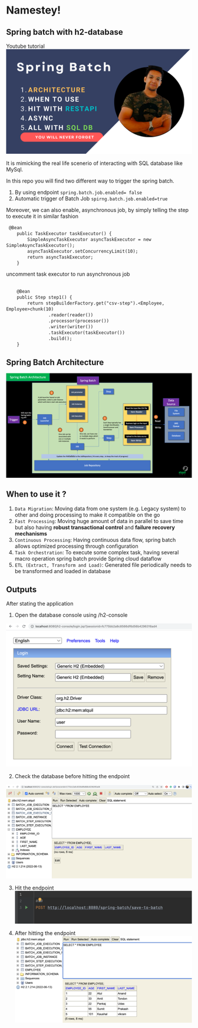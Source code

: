 # Namestey!

## Spring batch with h2-database

Youtube tutorial
[![spring-batch](src/main/resources/images/SpringBatch.png)](https://youtu.be/KjNVqnuBqj8)

It is mimicking the real life scenerio of interacting with SQL database like MySql. 

In this repo you will find two different way to trigger the spring batch. 
1. By using endpoint `spring.batch.job.enabled= false`
2. Automatic trigger of Batch Job `spirng.batch.job.enabled=true`

Moreover, we can also enable, asynchronous job, by simply telling the step to execute it in similar fashion
```aidl
 @Bean
    public TaskExecutor taskExecutor() {
        SimpleAsyncTaskExecutor asyncTaskExecutor = new SimpleAsyncTaskExecutor();
        asyncTaskExecutor.setConcurrencyLimit(10);
        return asyncTaskExecutor;
    }
```

uncomment task executor to run asynchronous job

```aidl

    @Bean
    public Step step1() {
        return stepBuilderFactory.get("csv-step").<Employee, Employee>chunk(10)
                .reader(reader())
                .processor(processor())
                .writer(writer())
                .taskExecutor(taskExecutor())
                .build();
    }
```
## Spring Batch Architecture

![Spring Batch Architecture](Spring%20Batch%20Architecture.gif)

## When to use it ?

1. `Data Migration`: Moving data from one system (e.g. Legacy system) to other and doing processing to make it compatible on the go 
2. `Fast Processing`: Moving huge amount of data in parallel to save time but also having **robust transactional control** and **failure recovery mechanisms**
3. `Continuous Processing`: Having continuous data flow, spring batch allows optimized processing through configuration
4. `Task Orchestration`: To execute some complex task, having several macro operation spring batch provide Spring cloud dataflow
5. `ETL (Extract, Transform and Load)`: Generated file periodically needs to be transformed and loaded in database

## Outputs

After stating the application 

1. Open the database console using <domainname>/h2-console

![h2-console](src/main/resources/images/loginInToH2.png)

2. Check the database before hitting the endpoint

![Blank Databasea](src/main/resources/images/beforeHittingEndpoint.png)

3. Hit the endpoint
![Endpoint](src/main/resources/images/endpoint.png)

4. After hitting the endpoint
![Data](src/main/resources/images/afterHittingEndpoint.png)